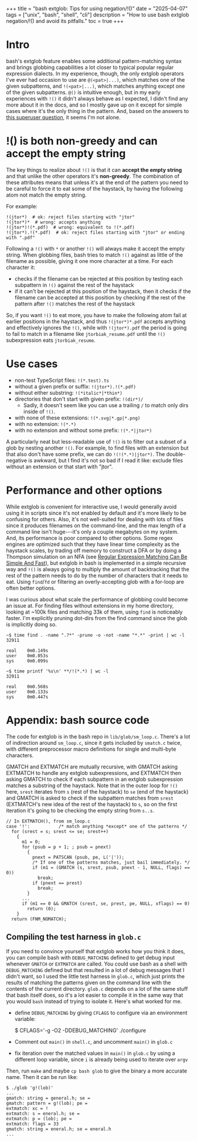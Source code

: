 +++
title = "bash extglob: Tips for using negation/!()"
date = "2025-04-07"
tags = ["unix", "bash", "shell", "cli"]
description = "How to use bash extglob negation/!() and avoid its pitfalls."
toc = true
+++

# Intro

bash's extglob feature enables some additional pattern-matching syntax and brings globbing capabilities a lot closer to typical popular regular expression dialects. In my experience, though, the only extglob operators I've ever had occasion to use are `@(<pat>|...)`, which matches one of the given subpatterns, and `!(<pat>|...)`, which matches anything except one of the given subpatterns. `@()` is intuitive enough, but in my early experiences with `!()` it didn't always behave as I expected, I didn't find any more about it in the docs, and so I mostly gave up on it except for simple cases where it's the only thing in the pattern. And, based on the answers to [this superuser question](https://superuser.com/questions/210168/how-to-move-files-except-files-with-a-given-suffix-in-bash/1889865#1889865), it seems I'm not alone.

# !() is both non-greedy and can accept the empty string

The key things to realize about `!()` is that it can **accept the empty string** and that unlike the other operators it's **non-greedy**. The combination of these attributes means that unless it's at the end of the pattern you need to be careful to force it to eat some of the haystack, by having the following atom not match the empty string.

For example:

    !(jtor*)  # ok: reject files starting with "jtor"
    !(jtor*)*  # wrong: accepts anything
    !(jtor*)!(*.pdf)  # wrong: equivalent to !(*.pdf)
    !(jtor*).!(*.pdf)  # ok: reject files starting with "jtor" or ending with ".pdf"

Following a `!()` with `*` or another `!()` will always make it accept the empty string. When globbing files, bash tries to match `!()` against as little of the filename as possible, giving it one more character at a time. For each character it:

- checks if the filename can be rejected at this position by testing each subpattern in `!()` against the rest of the haystack
- if it can't be rejected at this position of the haystack, then it checks if the filename can be accepted at this position by checking if the rest of the pattern after `!()` matches the rest of the haystack

So, if you want `!()` to eat more, you have to make the following atom fail at earlier positions in the haystack, and thus `!(jtor*)*.pdf` accepts anything and effectively ignores the `!()`, while with `!(jtor*).pdf` the period is going to fail to match in a filename like `jtorbiak_resume.pdf` until the `!()` subexpression eats `jtorbiak_resume`.

# Use cases

- non-test TypeScript files: `!(*.test).ts`
- without a given prefix or suffix: `!(jtor*).!(*.pdf)`
- without either substring: `!(*italic*|*thin*)`
- directories that don't start with given prefix: `!(dir*)/`
    - Sadly, it doesn't seem like you can use a trailing `/` to match only dirs inside of `!()`.
- with none of these extensions: `!(*.svg|*.gp|*.png)`
- with no extension: `!(*.*)`
- with no extension and without some prefix: `!(*.*|jtor*)`

A particularly neat but less-readable use of `!()` is to filter out a subset of a glob by nesting another `!()`. For example, to find files with an extension but that also don't have some prefix, we can do `!(!(*.*)|jtor*)`. The double-negative is awkward, but I find it's not so bad if I read it like: exclude files without an extension or that start with "jtor".

# Performance and other options

While extglob is convenient for interactive use, I would generally avoid using it in scripts since it's not enabled by default and it's more likely to be confusing for others. Also, it's not well-suited for dealing with lots of files since it produces filenames on the command-line, and the max length of a command line isn't huge---it's only a couple megabytes on my system. And, its performance is poor compared to other options. Some regex engines are optimized such that they have linear time complexity as the haystack scales, by trading off memory to construct a DFA or by doing a Thompson simulation on an NFA (see [Regular Expression Matching Can Be Simple And Fast](https://swtch.com/~rsc/regexp/regexp1.html)), but extglob in bash is implemented in a simple recursive way and `!()` is always going to multiply the amount of backtracking that the rest of the pattern needs to do by the number of characters that it needs to eat. Using `find`/`fd` or filtering an overly-accepting glob with a for-loop are often better options.

I was curious about what scale the performance of globbing could become an issue at. For finding files without extensions in my home directory, looking at ~100k files and matching 33k of them, using `find` is noticeably faster. I'm explicitly pruning dot-dirs from the find command since the glob is implicitly doing so.

    ~$ time find . -name ".?*" -prune -o -not -name "*.*" -print | wc -l
    32911

    real    0m0.149s
    user    0m0.053s
    sys     0m0.099s

    ~$ time printf '%s\n' **/!(*.*) | wc -l
    32911

    real    0m0.568s
    user    0m0.133s
    sys     0m0.447s

# Appendix: bash source code

The code for extglob is in the bash repo in `lib/glob/sm_loop.c`. There's a lot of indirection around `sm_loop.c`, since it gets included by `smatch.c` twice, with different preprocessor macro definitions for single and multi-byte characters.

GMATCH and EXTMATCH are mutually recursive, with GMATCH asking EXTMATCH to handle any extglob subexpressions, and EXTMATCH then asking GMATCH to check if each subpattern in an extglob subexpression matches a substring of the haystack. Note that in the outer loop for `!()` here, `srest` iterates from `s` (rest of the haystack) to `se` (end of the haystack) and  GMATCH is asked to check if the subpattern matches from `srest` (EXTMATCH's new idea of the rest of the haystack) to `s`, so on the first iteration it's going to be checking the empty string from `s..s`.

```
// In EXTMATCH(), from sm_loop.c
case '!':           /* match anything *except* one of the patterns */
  for (srest = s; srest <= se; srest++)
    {
      m1 = 0;
      for (psub = p + 1; ; psub = pnext)
        {
          pnext = PATSCAN (psub, pe, L('|'));
          /* If one of the patterns matches, just bail immediately. */
          if (m1 = (GMATCH (s, srest, psub, pnext - 1, NULL, flags) == 0))
            break;
          if (pnext == prest)
            break;
        }
      ...
      if (m1 == 0 && GMATCH (srest, se, prest, pe, NULL, xflags) == 0)
        return (0);
    }
  return (FNM_NOMATCH);
```

## Compiling the test harness in `glob.c`

If you need to convince yourself that extglob works how you think it does, you can compile bash with `DEBUG_MATCHING` defined to get debug input whenever `GMATCH` or `EXTMATCH` are called. You could use bash as a shell with `DEBUG_MATCHING` defined but that resulted in a lot of debug messages that I didn't want, so I used the little test harness in `glob.c`, which just prints the results of matching the patterns given on the command line with the contents of the current directory. `glob.c` depends on a lot of the same stuff that bash itself does, so it's a lot easier to compile it in the same way that you would `bash` instead of trying to isolate it. Here's what worked for me.

- define `DEBUG_MATCHING` by giving `CFLAGS` to configure via an environment variable:

    $ CFLAGS='-g -O2 -DDEBUG_MATCHING' ./configure

- Comment out `main()` in `shell.c`, and uncomment `main()` in `glob.c`
- fix iteration over the matched values in `main()` in `glob.c` by using a different loop variable, since `i` is already being used to iterate over `argv`

Then, run `make` and maybe `cp bash glob` to give the binary a more accurate name. Then it can be run like:

    $ ./glob 'g!(lob)'
    ...
    gmatch: string = general.h; se =
    gmatch: pattern = g!(lob); pe =
    extmatch: xc = !
    extmatch: s = eneral.h; se =
    extmatch: p = (lob); pe =
    extmatch: flags = 33
    gmatch: string = eneral.h; se = eneral.h
    ...
